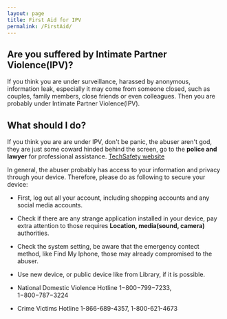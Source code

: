 ```yaml
---
layout: page
title: First Aid for IPV
permalink: /FirstAid/
---
```


<h2>Are you suffered by Intimate Partner Violence(IPV)?</h2>
If you think you are under surveillance, harassed by anonymous, information leak, especially it may come from someone closed, such as couples, family members, close friends or even colleagues. Then you are probably under Intimate Partner Violence(IPV).

<h2>What should I do?</h2>
If you think you are are under IPV, don't be panic, the abuser aren't god, they are just some coward hinded behind the screen, go to the <strong>police and lawyer</strong> for professional assistance. <a href="http://TechSafety.org/resources"> TechSafety website </a>

In general, the abuser probably has access to your information and privacy through your device. Therefore, please do as following to secure your device:

- First, log out all your account, including shopping accounts and any social media accounts.

- Check if there are any strange application installed in your device, pay extra attention to those requires <strong>Location, media(sound, camera)</strong> authorities.

- Check the system setting, be aware that the emergency contect method, like Find My Iphone, those may already compromised to the abuser.

- Use new device, or public device like from Library, if it is possible.

- National Domestic Violence Hotline 1−800−799−7233, 1−800−787−3224
- Crime Victims Hotline 1-866-689-4357, 1-800-621-4673
